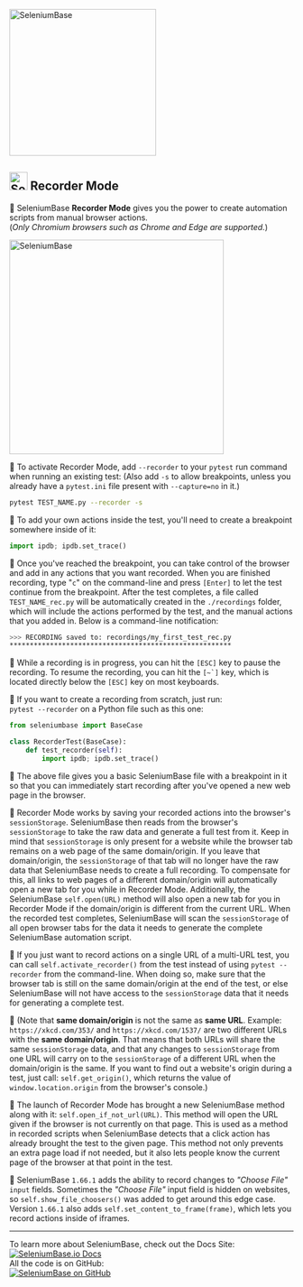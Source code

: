 [<img src="https://seleniumbase.io/cdn/img/sb_logo_10t.png" title="SeleniumBase" width="260">](https://github.com/seleniumbase/SeleniumBase/blob/master/README.md)

<h2><img src="https://seleniumbase.io/img/logo6.png" title="SeleniumBase" width="32" /> Recorder Mode</h2>

🔴 SeleniumBase <b>Recorder Mode</b> gives you the power to create automation scripts from manual browser actions.<br>(<i>Only Chromium browsers such as Chrome and Edge are supported.</i>)

<img src="https://seleniumbase.io/cdn/img/sb_recorder_notification.png" title="SeleniumBase" width="380">

🔴 To activate Recorder Mode, add ``--recorder`` to your ``pytest`` run command when running an existing test: (Also add ``-s`` to allow breakpoints, unless you already have a ``pytest.ini`` file present with ``--capture=no`` in it.)

```bash
pytest TEST_NAME.py --recorder -s
```

🔴 To add your own actions inside the test, you'll need to create a breakpoint somewhere inside of it:

```python
import ipdb; ipdb.set_trace()
```

🔴 Once you've reached the breakpoint, you can take control of the browser and add in any actions that you want recorded. When you are finished recording, type "``c``" on the command-line and press ``[Enter]`` to let the test continue from the breakpoint. After the test completes, a file called ``TEST_NAME_rec.py`` will be automatically created in the ``./recordings`` folder, which will include the actions performed by the test, and the manual actions that you added in. Below is a command-line notification:

```bash
>>> RECORDING saved to: recordings/my_first_test_rec.py
*******************************************************
```

🔴 While a recording is in progress, you can hit the ``[ESC]`` key to pause the recording. To resume the recording, you can hit the ``[~`]`` key, which is located directly below the ``[ESC]`` key on most keyboards.

<p>🔴 If you want to create a recording from scratch, just run:<br><code>pytest --recorder</code> on a Python file such as this one:</p>

```python
from seleniumbase import BaseCase

class RecorderTest(BaseCase):
    def test_recorder(self):
        import ipdb; ipdb.set_trace()
```

<p>🔴 The above file gives you a basic SeleniumBase file with a breakpoint in it so that you can immediately start recording after you've opened a new web page in the browser.</p>

<p>🔴 Recorder Mode works by saving your recorded actions into the browser's <code>sessionStorage</code>. SeleniumBase then reads from the browser's <code>sessionStorage</code> to take the raw data and generate a full test from it. Keep in mind that <code>sessionStorage</code> is only present for a website while the browser tab remains on a web page of the same domain/origin. If you leave that domain/origin, the <code>sessionStorage</code> of that tab will no longer have the raw data that SeleniumBase needs to create a full recording. To compensate for this, all links to web pages of a different domain/origin will automatically open a new tab for you while in Recorder Mode. Additionally, the SeleniumBase <code>self.open(URL)</code> method will also open a new tab for you in Recorder Mode if the domain/origin is different from the current URL. When the recorded test completes, SeleniumBase will scan the <code>sessionStorage</code> of all open browser tabs for the data it needs to generate the complete SeleniumBase automation script.</p>

<p>🔴 If you just want to record actions on a single URL of a multi-URL test, you can call <code>self.activate_recorder()</code> from the test instead of using <code>pytest --recorder</code> from the command-line. When doing so, make sure that the browser tab is still on the same domain/origin at the end of the test, or else SeleniumBase will not have access to the <code>sessionStorage</code> data that it needs for generating a complete test.</p>

<p>🔴 (Note that <b>same domain/origin</b> is not the same as <b>same URL</b>. Example: <code>https://xkcd.com/353/</code> and <code>https://xkcd.com/1537/</code> are two different URLs with the <b>same domain/origin</b>. That means that both URLs will share the same <code>sessionStorage</code> data, and that any changes to <code>sessionStorage</code> from one URL will carry on to the <code>sessionStorage</code> of a different URL when the domain/origin is the same. If you want to find out a website's origin during a test, just call: <code>self.get_origin()</code>, which returns the value of <code>window.location.origin</code> from the browser's console.)</p>

<p>🔴 The launch of Recorder Mode has brought a new SeleniumBase method along with it: <code>self.open_if_not_url(URL)</code>. This method will open the URL given if the browser is not currently on that page. This is used as a method in recorded scripts when SeleniumBase detects that a click action has already brought the test to the given page. This method not only prevents an extra page load if not needed, but it also lets people know the current page of the browser at that point in the test.</p>

<p>🔴 SeleniumBase <code>1.66.1</code> adds the ability to record changes to <i>"Choose File"</i> <code>input</code> fields. Sometimes the <i>"Choose File"</i> input field is hidden on websites, so <code>self.show_file_choosers()</code> was added to get around this edge case. Version <code>1.66.1</code> also adds <code>self.set_content_to_frame(frame)</code>, which lets you record actions inside of iframes.</p>

--------

<div>To learn more about SeleniumBase, check out the Docs Site:</div>
<a href="https://seleniumbase.io">
<img src="https://img.shields.io/badge/docs-%20%20SeleniumBase.io-11BBDD.svg" alt="SeleniumBase.io Docs" /></a>

<div>All the code is on GitHub:</div>
<a href="https://github.com/seleniumbase/SeleniumBase">
<img src="https://img.shields.io/badge/✅%20💛%20View%20Code-on%20GitHub%20🌎%20🚀-02A79E.svg" alt="SeleniumBase on GitHub" /></a>

